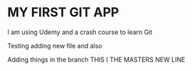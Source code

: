 # MY FIRST GIT APP
I am using Udemy and a crash course to learn Git

Testing adding new file and also

Adding things in the branch
THIS I THE MASTERS NEW LINE

